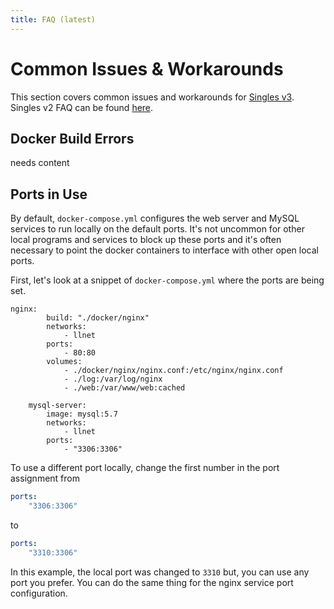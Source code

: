 ```yaml
---
title: FAQ (latest)
---
```


# Common Issues & Workarounds
This section covers common issues and workarounds for [Singles v3](https://github.com/leaplogic/singles/tree/v3). Singles v2 FAQ can be found [here](/faq/craft2/).

## Docker Build Errors
needs content

## Ports in Use
By default, `docker-compose.yml` configures the web server and MySQL services to run locally on the default ports. It's not uncommon for other local programs and services to block up these ports and it's often necessary to point the docker containers to interface with other open local ports.

First, let's look at a snippet of `docker-compose.yml` where the ports are being set.

``` yml{7,18}
nginx:
        build: "./docker/nginx"
        networks:
            - llnet
        ports:
            - 80:80
        volumes:
            - ./docker/nginx/nginx.conf:/etc/nginx/nginx.conf
            - ./log:/var/log/nginx
            - ./web:/var/www/web:cached

    mysql-server:
        image: mysql:5.7
        networks:
            - llnet
        ports:
            - "3306:3306"
```

To use a different port locally, change the first number in the port assignment from

``` yml
ports: 
    "3306:3306"
```
to
``` yml
ports: 
    "3310:3306"
```

In this example, the local port was changed to `3310` but, you can use any port you prefer. You can do the same thing for the nginx service port configuration.